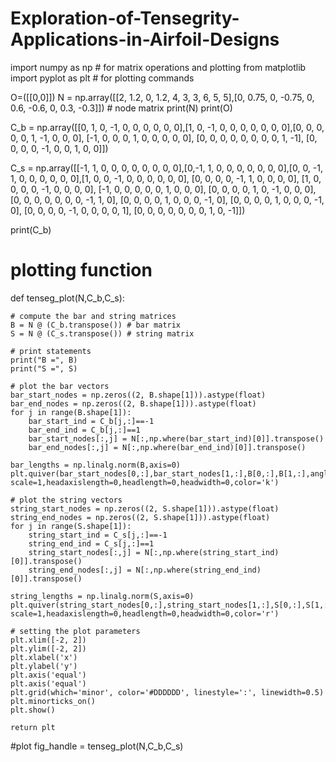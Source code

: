 # Exploration-of-Tensegrity-Applications-in-Airfoil-Designs

import numpy as np # for matrix operations and plotting
from matplotlib import pyplot as plt # for plotting commands

O=([[0,0]])
N = np.array([[2, 1.2, 0, 1.2, 4, 3, 3, 6, 5, 5],[0, 0.75, 0, -0.75, 0, 0.6, -0.6, 0, 0.3, -0.3]]) # node matrix
print(N)
print(O)

C_b = np.array([[0, 1, 0, -1, 0, 0, 0, 0, 0, 0],[1, 0, -1, 0, 0, 0, 0, 0, 0, 0],[0, 0, 0, 0, 0, 1, -1, 0, 0, 0], [-1, 0, 0, 0, 1, 0, 0, 0, 0, 0], [0, 0, 0, 0, 0, 0, 0, 0, 1, -1], [0, 0, 0, 0, -1, 0, 0, 1, 0, 0]])

C_s = np.array([[-1, 1, 0, 0, 0, 0, 0, 0, 0, 0],[0,-1, 1, 0, 0, 0, 0, 0, 0, 0],[0, 0, -1, 1, 0, 0, 0, 0, 0, 0],[1, 0, 0, -1, 0, 0, 0, 0, 0, 0], [0, 0, 0, 0, -1, 1, 0, 0, 0, 0], [1, 0, 0, 0, 0, -1, 0, 0, 0, 0], [-1, 0, 0, 0, 0, 0, 1, 0, 0, 0], [0, 0, 0, 0, 1, 0, -1, 0, 0, 0], [0, 0, 0, 0, 0, 0, 0, -1, 1, 0], [0, 0, 0, 0, 1, 0, 0, 0, -1, 0], [0, 0, 0, 0, 1, 0, 0, 0, -1, 0], [0, 0, 0, 0, -1, 0, 0, 0, 0, 1], [0, 0, 0, 0, 0, 0, 0, 1, 0, -1]])

print(C_b)

# plotting function

def tenseg_plot(N,C_b,C_s):
   
    # compute the bar and string matrices
    B = N @ (C_b.transpose()) # bar matrix
    S = N @ (C_s.transpose()) # string matrix

    # print statements
    print("B =", B)
    print("S =", S)
   
    # plot the bar vectors
    bar_start_nodes = np.zeros((2, B.shape[1])).astype(float)
    bar_end_nodes = np.zeros((2, B.shape[1])).astype(float)
    for j in range(B.shape[1]):
        bar_start_ind = C_b[j,:]==-1
        bar_end_ind = C_b[j,:]==1
        bar_start_nodes[:,j] = N[:,np.where(bar_start_ind)[0]].transpose()
        bar_end_nodes[:,j] = N[:,np.where(bar_end_ind)[0]].transpose()
   
    bar_lengths = np.linalg.norm(B,axis=0)
    plt.quiver(bar_start_nodes[0,:],bar_start_nodes[1,:],B[0,:],B[1,:],angles='xy',scale_units='xy', scale=1,headaxislength=0,headlength=0,headwidth=0,color='k')
   
    # plot the string vectors
    string_start_nodes = np.zeros((2, S.shape[1])).astype(float)
    string_end_nodes = np.zeros((2, S.shape[1])).astype(float)
    for j in range(S.shape[1]):
        string_start_ind = C_s[j,:]==-1
        string_end_ind = C_s[j,:]==1
        string_start_nodes[:,j] = N[:,np.where(string_start_ind)[0]].transpose()
        string_end_nodes[:,j] = N[:,np.where(string_end_ind)[0]].transpose()
   
    string_lengths = np.linalg.norm(S,axis=0)
    plt.quiver(string_start_nodes[0,:],string_start_nodes[1,:],S[0,:],S[1,:],angles='xy',scale_units='xy', scale=1,headaxislength=0,headlength=0,headwidth=0,color='r')
   
    # setting the plot parameters
    plt.xlim([-2, 2])
    plt.ylim([-2, 2])
    plt.xlabel('x')
    plt.ylabel('y')
    plt.axis('equal')
    plt.axis('equal')
    plt.grid(which='minor', color='#DDDDDD', linestyle=':', linewidth=0.5)
    plt.minorticks_on()
    plt.show()
   
    return plt
   

#plot
fig_handle = tenseg_plot(N,C_b,C_s)
